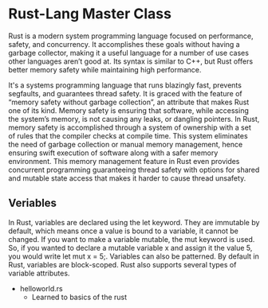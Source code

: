 # Rust-Lang Master Class
Rust is a modern system programming language focused on performance, safety, and concurrency. It accomplishes these goals without having a garbage collector, making it a useful language for a number of use cases other languages aren’t good at. Its syntax is similar to C++, but Rust offers better memory safety while maintaining high performance.

It's a systems programming language that runs blazingly fast, prevents segfaults, and guarantees thread safety. It is graced with the feature of “memory safety without garbage collection”, an attribute that makes Rust one of its kind. Memory safety is ensuring that software, while accessing the system’s memory, is not causing any leaks, or dangling pointers. In Rust, memory safety is accomplished through a system of ownership with a set of rules that the compiler checks at compile time. This system eliminates the need of garbage collection or manual memory management, hence ensuring swift execution of software along with a safer memory environment. This memory management feature in Rust even provides concurrent programming guaranteeing thread safety with options for shared and mutable state access that makes it harder to cause thread unsafety.

## Veriables

In Rust, variables are declared using the let keyword. They are immutable by default, which means once a value is bound to a variable, it cannot be changed. If you want to make a variable mutable, the mut keyword is used. So, if you wanted to declare a mutable variable x and assign it the value 5, you would write let mut x = 5;. Variables can also be patterned. By default in Rust, variables are block-scoped. Rust also supports several types of variable attributes.


- helloworld.rs
  - Learned to basics of the rust